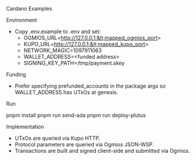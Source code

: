 Cardano Examples

Environment

- Copy .env.example to .env and set:
  - OGMIOS_URL=http://127.0.0.1:&lt;mapped_ogmios_port&gt;
  - KUPO_URL=http://127.0.0.1:&lt;mapped_kupo_port&gt;
  - NETWORK_MAGIC=1097911063
  - WALLET_ADDRESS=&lt;funded address&gt;
  - SIGNING_KEY_PATH=/tmp/payment.skey

Funding

- Prefer specifying prefunded_accounts in the package args so WALLET_ADDRESS has UTxOs at genesis.

Run

pnpm install
pnpm run send-ada
pnpm run deploy-plutus

Implementation

- UTxOs are queried via Kupo HTTP.
- Protocol parameters are queried via Ogmios JSON-WSP.
- Transactions are built and signed client-side and submitted via Ogmios.
